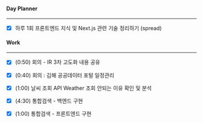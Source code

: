 
#### Day Planner
---
- [x] 하루 1회 프론트엔드 지식 및 Next.js 관련 기술 정리하기 (spread)


#### Work
---
- [x] (0:50) 회의 - IR 3차 고도화 내용 공유 
- [x] (0:40) 회의 : 김해 공공데이터 포털 일정관리
- [x] (1:00) 날씨 조회 API Weather 조회 안되는 이유 확인 및 분석
- [x] (4:30) 통합검색 - 백엔드 구현
- [x] (1:00) 통합검색 - 프론트엔드 구현

